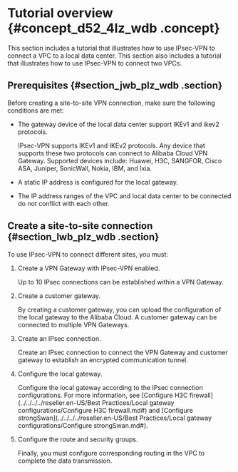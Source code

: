 # Tutorial overview {#concept_d52_4lz_wdb .concept}

This section includes a tutorial that illustrates how to use IPsec-VPN to connect a VPC to a local data center. This section also includes a tutorial that illustrates how to use IPsec-VPN to connect two VPCs.

## Prerequisites {#section_jwb_plz_wdb .section}

Before creating a site-to-site VPN connection, make sure the following conditions are met:

-   The gateway device of the local data center support IKEv1 and ikev2 protocols.

    IPsec-VPN supports IKEv1 and IKEv2 protocols. Any device that supports these two protocols can connect to Alibaba Cloud VPN Gateway. Supported devices include: Huawei, H3C, SANGFOR, Cisco ASA, Juniper, SonicWall, Nokia, IBM, and Ixia.

-   A static IP address is configured for the local gateway.

-   The IP address ranges of the VPC and local data center to be connected do not conflict with each other.


## Create a site-to-site connection {#section_lwb_plz_wdb .section}

To use IPsec-VPN to connect different sites, you must:

1.  Create a VPN Gateway with IPsec-VPN enabled.

    Up to 10 IPsec connections can be established within a VPN Gateway.

2.  Create a customer gateway.

    By creating a customer gateway, you can upload the configuration of the local gateway to the Alibaba Cloud. A customer gateway can be connected to multiple VPN Gateways.

3.  Create an IPsec connection.

    Create an IPsec connection to connect the VPN Gateway and customer gateway to establish an encrypted communication tunnel.

4.  Configure the local gateway.

    Configure the local gateway according to the IPsec connection configurations. For more information, see [Configure H3C firewall](../../../../reseller.en-US/Best Practices/Local gateway configurations/Configure H3C firewall.md#) and [Configure strongSwan](../../../../reseller.en-US/Best Practices/Local gateway configurations/Configure strongSwan.md#).

5.  Configure the route and security groups.

    Finally, you must configure corresponding routing in the VPC to complete the data transmission.


